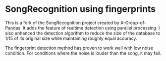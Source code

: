 # SongRecognition using fingerprints

This is a fork of the SongRecognition project created by A-Group-of-Pandas. It adds the feature of realtime detection using parallel processing. I also enhanced the detection algorithm to reduce the size of the database to 1/15 of its original size while maintaining roughly equal accuracy. 

The fingerprint detection method has proven to work well with low noise condition. For conditions where the noise is louder than the song, it may fail.
